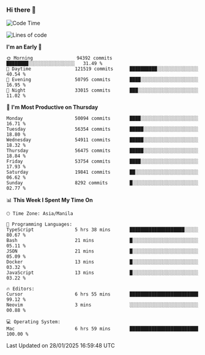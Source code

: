 ### Hi there 👋

<!--START_SECTION:waka-->
![Code Time](http://img.shields.io/badge/Code%20Time-5%2C796%20hrs%209%20mins-blue)

![Lines of code](https://img.shields.io/badge/From%20Hello%20World%20I%27ve%20Written-117.4%20million%20lines%20of%20code-blue)

**I'm an Early 🐤** 

```text
🌞 Morning                94392 commits       ████████░░░░░░░░░░░░░░░░░   31.49 % 
🌆 Daytime                121519 commits      ██████████░░░░░░░░░░░░░░░   40.54 % 
🌃 Evening                50795 commits       ████░░░░░░░░░░░░░░░░░░░░░   16.95 % 
🌙 Night                  33015 commits       ███░░░░░░░░░░░░░░░░░░░░░░   11.02 % 
```
📅 **I'm Most Productive on Thursday** 

```text
Monday                   50094 commits       ████░░░░░░░░░░░░░░░░░░░░░   16.71 % 
Tuesday                  56354 commits       █████░░░░░░░░░░░░░░░░░░░░   18.80 % 
Wednesday                54911 commits       █████░░░░░░░░░░░░░░░░░░░░   18.32 % 
Thursday                 56475 commits       █████░░░░░░░░░░░░░░░░░░░░   18.84 % 
Friday                   53754 commits       ████░░░░░░░░░░░░░░░░░░░░░   17.93 % 
Saturday                 19841 commits       ██░░░░░░░░░░░░░░░░░░░░░░░   06.62 % 
Sunday                   8292 commits        █░░░░░░░░░░░░░░░░░░░░░░░░   02.77 % 
```


📊 **This Week I Spent My Time On** 

```text
🕑︎ Time Zone: Asia/Manila

💬 Programming Languages: 
TypeScript               5 hrs 38 mins       ████████████████████░░░░░   80.67 % 
Bash                     21 mins             █░░░░░░░░░░░░░░░░░░░░░░░░   05.11 % 
JSON                     21 mins             █░░░░░░░░░░░░░░░░░░░░░░░░   05.09 % 
Docker                   13 mins             █░░░░░░░░░░░░░░░░░░░░░░░░   03.32 % 
JavaScript               13 mins             █░░░░░░░░░░░░░░░░░░░░░░░░   03.22 % 

🔥 Editors: 
Cursor                   6 hrs 55 mins       █████████████████████████   99.12 % 
Neovim                   3 mins              ░░░░░░░░░░░░░░░░░░░░░░░░░   00.88 % 

💻 Operating System: 
Mac                      6 hrs 59 mins       █████████████████████████   100.00 % 
```


 Last Updated on 28/01/2025 16:59:48 UTC
<!--END_SECTION:waka-->


<!--
**rad182/rad182** is a ✨ _special_ ✨ repository because its `README.md` (this file) appears on your GitHub profile.

Here are some ideas to get you started:

- 🔭 I’m currently working on ...
- 🌱 I’m currently learning ...
- 👯 I’m looking to collaborate on ...
- 🤔 I’m looking for help with ...
- 💬 Ask me about ...
- 📫 How to reach me: ...
- 😄 Pronouns: ...
- ⚡ Fun fact: ...
-->
